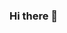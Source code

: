 ### Hi there 👋

<!--
**wabisabigang/wabisabigang** is a ✨ _special_ ✨ repository because its `README.md` (this file) appears on your GitHub profile.

Here are some ideas to get you started:

- 🔭 I’m currently working on Automating 
- 🌱 I’m currently learning Java 
- 👯 I’m looking to collaborate on projects
- 💬 Ask me about Automation with selenium
- 📫 How to reach me: ...
- ⚡ Fun fact: ...
-->

